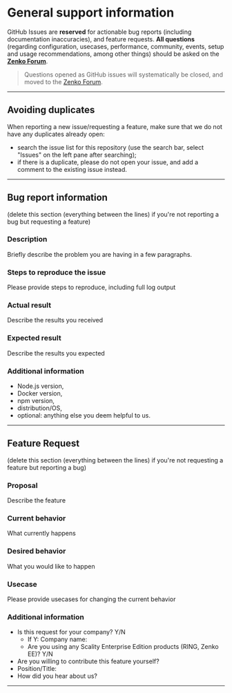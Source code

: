 # General support information

GitHub Issues are **reserved** for actionable bug reports (including
documentation inaccuracies), and feature requests.
**All questions** (regarding configuration, usecases, performance, community,
events, setup and usage recommendations, among other things) should be asked on
the **[Zenko Forum](http://forum.zenko.io/)**.

> Questions opened as GitHub issues will systematically be closed, and moved to
> the [Zenko Forum](http://forum.zenko.io/).

--------------------------------------------------------------------------------

## Avoiding duplicates

When reporting a new issue/requesting a feature, make sure that we do not have
any duplicates already open:

- search the issue list for this repository (use the search bar, select
  "Issues" on the left pane after searching);
- if there is a duplicate, please do not open your issue, and add a comment
  to the existing issue instead.

--------------------------------------------------------------------------------

## Bug report information

(delete this section (everything between the lines) if you're not reporting a
bug but requesting a feature)

### Description

Briefly describe the problem you are having in a few paragraphs.

### Steps to reproduce the issue

Please provide steps to reproduce, including full log output

### Actual result

Describe the results you received

### Expected result

Describe the results you expected

### Additional information

- Node.js version,
- Docker version,
- npm version,
- distribution/OS,
- optional: anything else you deem helpful to us.

--------------------------------------------------------------------------------

## Feature Request

(delete this section (everything between the lines) if you're not requesting
a feature but reporting a bug)

### Proposal

Describe the feature

### Current behavior

What currently happens

### Desired behavior

What you would like to happen

### Usecase

Please provide usecases for changing the current behavior

### Additional information

- Is this request for your company? Y/N
  - If Y: Company name:
  - Are you using any Scality Enterprise Edition products (RING, Zenko EE)? Y/N
- Are you willing to contribute this feature yourself?
- Position/Title:
- How did you hear about us?

--------------------------------------------------------------------------------
